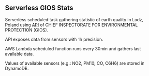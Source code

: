 ## Serverless GIOS Stats
Serverless scheduled task gathering statistic of earth quality in Lodz, Poland
using [API](http://powietrze.gios.gov.pl/pjp/content/api) of CHIEF INSPECTORATE FOR ENVIRONMENTAL PROTECTION (GIOS).

API exposes data from sensors with 1h precision.

AWS Lambda scheduled function runs every 30min and gathers last available data.

Values of available sensors (e.g.: NO2, PM10, CO, C6H6) are stored in DynamoDB.